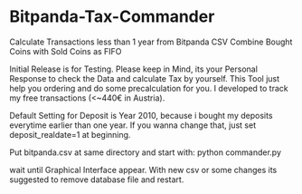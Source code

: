 # Bitpanda-Tax-Commander
Calculate Transactions less than 1 year from Bitpanda CSV
Combine Bought Coins with Sold Coins as FIFO

Initial Release is for Testing.
Please keep in Mind, its your Personal Response to check the Data and calculate Tax by yourself.
This Tool just help you ordering and do some precalculation for you. I developed to track my free transactions (<~440€ in Austria).

Default Setting for Deposit is Year 2010, because i bought my deposits everytime earlier than one year.
If you wanna change that, just set deposit_realdate=1 at beginning.

Put bitpanda.csv at same directory and start with:
python commander.py

wait until Graphical Interface appear. With new csv or some changes its suggested to remove database file and restart.


